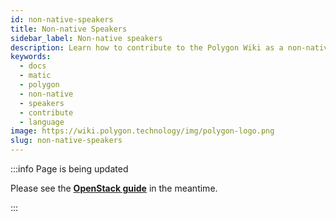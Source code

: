 ```yaml
---
id: non-native-speakers
title: Non-native Speakers
sidebar_label: Non-native speakers
description: Learn how to contribute to the Polygon Wiki as a non-native speaker.
keywords:
  - docs
  - matic
  - polygon
  - non-native
  - speakers
  - contribute
  - language
image: https://wiki.polygon.technology/img/polygon-logo.png
slug: non-native-speakers
---
```


:::info Page is being updated

Please see the
**[OpenStack guide](https://docs.openstack.org/doc-contrib-guide/non-native-english-speakers.html)**
in the meantime.

:::
